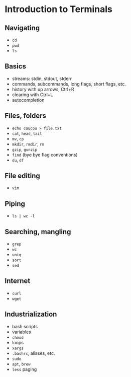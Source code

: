 # Introduction to Terminals

## Navigating

* `cd`
* `pwd`
* `ls`

## Basics

* streams: stdin, stdout, stderr
* commands, subcommands, long flags, short flags, etc.
* history with up arrows, Ctrl+R
* clearing with Ctrl+L
* autocompletion

## Files, folders

* `echo coucou > file.txt`
* `cat`, `head`, `tail`
* `mv`, `cp`
* `mkdir`, `rmdir`, `rm`
* `gzip`, `gunzip`
* `find` (bye bye flag conventions)
* `du`, `df`

## File editing

* `vim`

## Piping

* `ls | wc -l`

## Searching, mangling

* `grep`
* `wc`
* `uniq`
* `sort`
* `sed`

## Internet

* `curl`
* `wget`

## Industrialization

* bash scripts
* variables
* `chmod`
* loops
* `xargs`
* `.bashrc`, aliases, etc.
* `sudo`
* `apt`, `brew`
* `less` paging